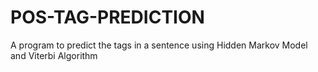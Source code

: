 # POS-TAG-PREDICTION
A program to predict the tags in a sentence using Hidden Markov Model and Viterbi Algorithm
